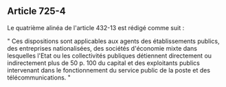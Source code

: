 Article 725-4
----
Le quatrième alinéa de l'article 432-13 est rédigé comme suit :

" Ces dispositions sont applicables aux agents des établissements publics, des
entreprises nationalisées, des sociétés d'économie mixte dans lesquelles l'Etat
ou les collectivités publiques détiennent directement ou indirectement plus de
50 p. 100 du capital et des exploitants publics intervenant dans le
fonctionnement du service public de la poste et des télécommunications. "
